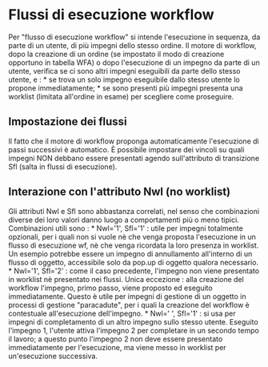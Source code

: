# Flussi di esecuzione workflow

Per "flusso di esecuzione workflow" si intende l'esecuzione in sequenza, da parte di un utente, di più impegni dello stesso ordine.
Il motore di workflow, dopo la creazione di un ordine (se impostato il modo di creazione opportuno in tabella WFA) o dopo l'esecuzione di un impegno da parte di un utente, verifica se ci sono altri impegni eseguibili da parte dello stesso utente, e : 
 \* se trova un solo impegno eseguibile dallo stesso utente lo propone immediatamente;
 \* se sono presenti più impegni presenta una worklist (limitata all'ordine in esame) per scegliere come proseguire.

## Impostazione dei flussi

Il fatto che il motore di workflow proponga automaticamente l'esecuzione di passi successivi è automatico. È possibile impostare dei vincoli su quali impegni NON debbano essere presentati agendo sull'attributo di transizione Sfl (salta in flussi di esecuzione).

## Interazione con l'attributo Nwl (no worklist)

Gli attributi Nwl e Sfl sono abbastanza correlati, nel senso che combinazioni diverse dei loro valori danno luogo a comportamenti più o meno tipici.
Combinazioni utili sono : 
 \* Nwl='1', Sfl='1' :  utile per impegni totalmente opzionali, per i quali non si vuole nè che venga proposta l'esecuzione in un flusso di esecuzione wf, nè che venga ricordata la loro presenza in worklist. Un esempio potrebbe essere un impegno di annullamento all'interno di un flusso di oggetto, accessibile solo da pop.up di oggetto qualora necessario.
 \* Nwl='1', Sfl='2' :  come il caso precedente, l'impegno non viene presentato in worklist nè presentato nei flussi. Unica eccezione :  alla creazione del workflow l'impegno, primo passo, viene proposto ed eseguito immediatamente. Questo è utile per impegni di gestione di un oggetto in processi di gestione "paracadute", per i quali la creazione del workflow è contestuale all'esecuzione dell'impegno.
 \* Nwl=' ', Sfl='1' :  si usa per impegni di completamento di un altro impegno sullo stesso utente. Eseguito l'impegno 1, l'utente attiva l'impegno 2 per completare in un secondo tempo il lavoro; a questo punto l'impegno 2 non deve essere presentato immediatamente per l'esecuzione, ma viene messo in worklist per un'esecuzione successiva.

